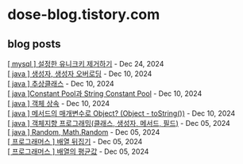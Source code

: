 # dose-blog.tistory.com
## blog posts
[[ mysql ] 설정한 유니크키 제거하기](https://dose-blog.tistory.com/entry/mysql-%EC%84%A4%EC%A0%95%ED%95%9C-%EC%9C%A0%EB%8B%88%ED%81%AC%ED%82%A4-%EC%A0%9C%EA%B1%B0%ED%95%98%EA%B8%B0) - Dec 24, 2024<br>
[[ java ] 생성자, 생성자 오버로딩](https://dose-blog.tistory.com/entry/java-%EC%83%9D%EC%84%B1%EC%9E%90-%EC%83%9D%EC%84%B1%EC%9E%90-%EC%98%A4%EB%B2%84%EB%A1%9C%EB%94%A9) - Dec 10, 2024<br>
[[ java ] 추상클래스](https://dose-blog.tistory.com/entry/java-%EC%B6%94%EC%83%81%ED%81%B4%EB%9E%98%EC%8A%A4) - Dec 10, 2024<br>
[[ java ]Constant Pool과 String Constant Pool](https://dose-blog.tistory.com/entry/java-Constant-Pool%EA%B3%BC-String-Constant-Pool) - Dec 10, 2024<br>
[[ java ] 객체 상속](https://dose-blog.tistory.com/entry/java-%EA%B0%9D%EC%B2%B4-%EC%83%81%EC%86%8D) - Dec 10, 2024<br>
[[ java ] 메서드의 매개변수로 Object? (Object - toString())](https://dose-blog.tistory.com/entry/java-%EB%A9%94%EC%84%9C%EB%93%9C%EC%9D%98-%EB%A7%A4%EA%B0%9C%EB%B3%80%EC%88%98%EB%A1%9C-Object-Object-toString) - Dec 10, 2024<br>
[[ java ] 객체지향 프로그래밍(클래스, 생성자, 메서드, 필드)](https://dose-blog.tistory.com/entry/java-%EA%B0%9D%EC%B2%B4%EC%A7%80%ED%96%A5-%ED%94%84%EB%A1%9C%EA%B7%B8%EB%9E%98%EB%B0%8D%ED%81%B4%EB%9E%98%EC%8A%A4-%EC%83%9D%EC%84%B1%EC%9E%90-%EB%A9%94%EC%84%9C%EB%93%9C-%ED%95%84%EB%93%9C) - Dec 05, 2024<br>
[[ java ] Random, Math.Random](https://dose-blog.tistory.com/entry/java-Random-MathRandom) - Dec 05, 2024<br>
[[ 프로그래머스 ] 배열 뒤집기](https://dose-blog.tistory.com/entry/%ED%94%84%EB%A1%9C%EA%B7%B8%EB%9E%98%EB%A8%B8%EC%8A%A4-%EB%B0%B0%EC%97%B4-%EB%92%A4%EC%A7%91%EA%B8%B0) - Dec 05, 2024<br>
[[ 프로그래머스 ] 배열의 평균값](https://dose-blog.tistory.com/entry/%ED%94%84%EB%A1%9C%EA%B7%B8%EB%9E%98%EB%A8%B8%EC%8A%A4-%EB%B0%B0%EC%97%B4%EC%9D%98-%ED%8F%89%EA%B7%A0%EA%B0%92) - Dec 05, 2024<br>
